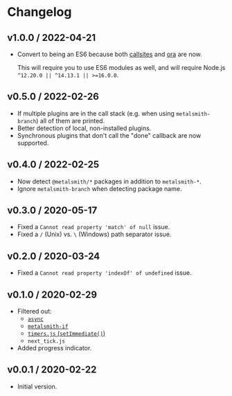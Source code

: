 # Changelog

## v1.0.0 / 2022-04-21

- Convert to being an ES6 because both [callsites](https://www.npmjs.com/package/callsites) and [ora](https://www.npmjs.com/package/ora) are now.

  This will require you to use ES6 modules as well, and will require Node.js `^12.20.0 || ^14.13.1 || >=16.0.0`.

## v0.5.0 / 2022-02-26

- If multiple plugins are in the call stack (e.g. when using `metalsmith-branch`) all of them are printed.
- Better detection of local, non-installed plugins.
- Synchronous plugins that don't call the "done" callback are now supported.

## v0.4.0 / 2022-02-25

- Now detect `@metalsmith/*` packages in addition to `metalsmith-*`.
- Ignore `metalsmith-branch` when detecting package name.

## v0.3.0 / 2020-05-17

- Fixed a `Cannot read property 'match' of null` issue.
- Fixed a `` / `` (Unix) vs. `` \ `` (Windows) path separator issue.

## v0.2.0 / 2020-03-24

- Fixed a `Cannot read property 'indexOf' of undefined` issue.

## v0.1.0 / 2020-02-29

- Filtered out:
    - [`async`](https://www.npmjs.com/package/async)
    - [`metalsmith-if`](https://www.npmjs.com/package/metalsmith-if)
    - [`timers.js` (`setImmediate()`)](https://nodejs.org/api/timers.html)
    - `next_tick.js`
- Added progress indicator.

## v0.0.1 / 2020-02-22

- Initial version.
